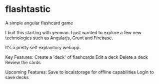 flashtastic
===========

A simple angular flashcard game


I buit this starting with yeoman.
I just wanted to explore a few new technologies such as Angularjs, Grunt and Firebase.

It's a pretty self explanitory webapp.

Key Features:
  Create a 'deck' of flashcards
  Edit a deck
  Delete a deck
  Review the cards
  
  
Upcoming Features:
  Save to localstorage for offline capabilities
  Login to save decks
  
  
